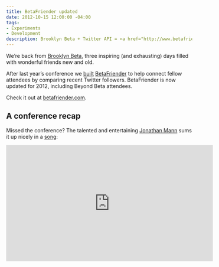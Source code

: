 ```yaml
---
title: BetaFriender updated
date: 2012-10-15 12:00:00 -04:00
tags:
- Experiments
- Development
description: Brooklyn Beta + Twitter API = <a href="http://www.betafriender.com" class="experiments">BetaFriender</a>
---
```


We’re back from [Brooklyn Beta](http://brooklynbeta.org), three inspiring (and exhausting) days filled with wonderful friends new and old.

After last year’s conference we [built](/thinking/betafriender) [BetaFriender](http://www.betafriender.com) to help connect fellow attendees by comparing recent Twitter followers. BetaFriender is now updated for 2012, including Beyond Beta attendees.

Check it out at [betafriender.com](http://www.betafriender.com).

## A conference recap

Missed the conference? The talented and entertaining [Jonathan Mann](http://www.jonathanmann.net/) sums it up nicely in a [song](http://www.youtube.com/watch?v=zx1dJT8YhUU):

<p><iframe width="560" height="315" src="http://www.youtube.com/embed/zx1dJT8YhUU" frameborder="0"></iframe></p>

